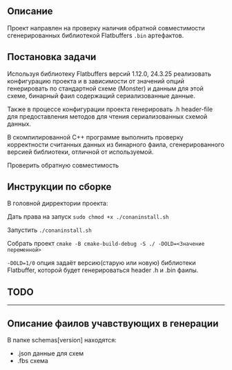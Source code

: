 
## Описание
 Проект направлен на проверку наличия обратной совместимости сгенерированных библиотекой Flatbuffers `.bin` артефактов.
## Постановка задачи
   Используя библиотеку Flatbuffers версий 1.12.0, 24.3.25 реализовать конфигурацию проекта и в зависимости от значений опций 
   генерировать по стандартной схеме (Monster) и данным для этой схеме, бинарный фаил содержащий сериализованные данные.


   Также в процессе конфигурации проекта генерировать .h header-file для предоставления методов для чтения сериализованных схемой данных.


   В скомпилированной C++ программе выполнить проверку корректности считанных данных из бинарного фаила, сгенерированного версией библиотеки, отличной от используемой.
   

Проверить обратную совместимость
## Инструкции по сборке
   В головной дирректории проекта:


   Дать права на запуск `sudo chmod +x ./conaninstall.sh`


   Запустить `./conaninstall.sh`


   Собрать проект `cmake -B cmake-build-debug -S ./ -DOLD=<Значение переменной>`


   `-DOLD=1/0` опция задаёт версию(старую или новую) библиотеки Flatbuffer, которой будет генерироваться header .h и .bin фаилы.

## TODO
 ***


## Описание фаилов учавствующих в генерации
В папке  schemas[version] находятся:
- .json данные для схем
- .fbs  схема 
